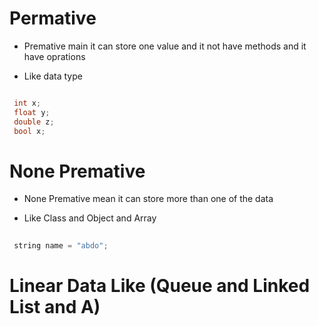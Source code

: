 # Permative 

 - Premative main it can store one value and it not have methods and it have oprations 

 - Like data type

 ```c++

  int x;
  float y;
  double z;
  bool x;

 ````

 # None Premative 

 - None Premative mean it can store more than one of the data
 
 - Like Class and Object and Array

 ```c++
  
  string name = "abdo";
 
 ``` 

# Linear Data Like (Queue and Linked List and A)